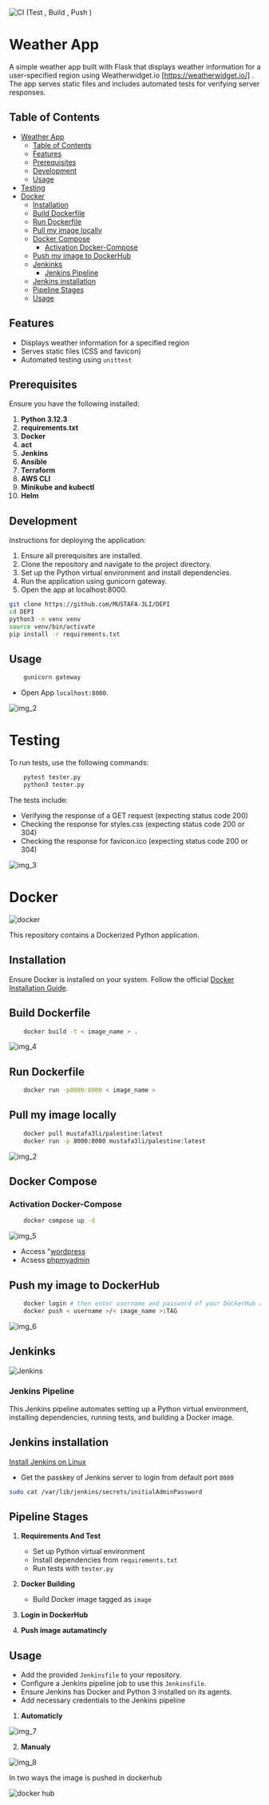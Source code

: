 ![ CI (Test , Build , Push ) ](https://github.com/MUSTAFA-3LI/DEPI/actions/workflows/git_action.yml/badge.svg)

# Weather App
A simple weather app built with Flask that displays weather information for a user-specified region using Weatherwidget.io [https://weatherwidget.io/]
. The app serves static files and includes automated tests for verifying server responses.

## Table of Contents

- [Weather App](#weather-app)
  - [Table of Contents](#table-of-contents)
  - [Features](#features)
  - [Prerequisites](#prerequisites)
  - [Development](#development)
  - [Usage](#usage)
- [Testing](#testing)
- [Docker](#docker)
  - [Installation](#installation)
  - [Build Dockerfile](#build-dockerfile)
  - [Run Dockerfile](#run-dockerfile)
  - [Pull my image locally](#pull-my-image-locally)
  - [Docker Compose](#docker-compose)
    - [Activation Docker-Compose](#activation-docker-compose)
  - [Push my image to DockerHub](#push-my-image-to-dockerhub)
  - [Jenkinks](#jenkinks)
    - [Jenkins Pipeline](#jenkins-pipeline)
  - [Jenkins installation](#jenkins-installation)
  - [Pipeline Stages](#pipeline-stages)
  - [Usage](#usage-1)

## Features

- Displays weather information for a specified region
- Serves static files (CSS and favicon)
- Automated testing using `unittest`

## Prerequisites

Ensure you have the following installed:

1. **Python 3.12.3**
2. **requirements.txt**
3. **Docker**
4. **act**
5. **Jenkins**
6. **Ansible**
7. **Terraform**
8. **AWS CLI**
9. **Minikube and kubectl**
10. **Helm**

## Development

Instructions for deploying the application:

1. Ensure all prerequisites are installed.
2. Clone the repository and navigate to the project directory.
3. Set up the Python virtual environment and install dependencies.
4. Run the application using gunicorn gateway.
5. Open the app at localhost:8000.

```bash
git clone https://github.com/MUSTAFA-3LI/DEPI
cd DEPI
python3 -m venv venv
source venv/bin/activate
pip install -r requirements.txt
```

## Usage

```bash
    gunicorn gateway
```

- Open App `localhost:8000`.

![img_2](https://github.com/user-attachments/assets/c41d4121-d153-40b3-8289-5760a65c9639)


# Testing 

To run tests, use the following commands:

```bash
    pytest tester.py
    python3 tester.py
```
The tests include:

- Verifying the response of a GET request (expecting status code 200)
- Checking the response for styles.css (expecting status code 200 or 304)
- Checking the response for favicon.ico (expecting status code 200 or 304)

![img_3](https://github.com/user-attachments/assets/f15a4528-dd7b-496c-9a00-8332d2afeece)

# Docker 

![docker](https://github.com/user-attachments/assets/c5bd4cf1-cd4f-4b8a-b46e-fea654eb1436)

This repository contains a Dockerized Python application.

## Installation

Ensure Docker is installed on your system. Follow the official [Docker Installation Guide](https://docs.docker.com/engine/install/).


## Build Dockerfile
```bash
    docker build -t < image_name > .
```
![img_4](https://github.com/user-attachments/assets/3671e149-b72f-445b-bd53-b2c49322ea37)


## Run Dockerfile
```bash
    docker run -p8000:8000 < image_name >
```

## Pull my image locally

```bash
    docker pull mustafa3li/palestine:latest
    docker run -p 8000:8000 mustafa3li/palestine:latest
```
![img_2](https://github.com/user-attachments/assets/c41d4121-d153-40b3-8289-5760a65c9639)



## Docker Compose
### Activation Docker-Compose

```bash
    docker compose up -d
```
![img_5](https://github.com/user-attachments/assets/660d3b5a-dc2b-4c5e-a286-e14167ae0770)


- Access "[wordpress](http://localhost:5001/)
- Acsess [phpmyadmin](http://localhost:7001/)

## Push my image to DockerHub
```bash
    docker login # then enter username and password of your DockerHub account
    docker push < username >/< image_name >:TAG
```
![img_6](https://github.com/user-attachments/assets/5443ec12-f00f-48df-bf81-278808a14194)


## Jenkinks

![Jenkins](https://github.com/user-attachments/assets/7fed81a8-0043-4174-b1c1-27552f672a35)

### Jenkins Pipeline

This Jenkins pipeline automates setting up a Python virtual environment, installing dependencies, running tests, and building a Docker image.

## Jenkins installation
[Install Jenkins on Linux](https://www.jenkins.io/doc/book/installing/linux)

- Get the passkey of Jenkins server to login from default port `8080`

```bash
sudo cat /var/lib/jenkins/secrets/initialAdminPassword
```

## Pipeline Stages

1. **Requirements And Test**
   - Set up Python virtual environment
   - Install dependencies from `requirements.txt`
   - Run tests with `tester.py`

2. **Docker Building**
   - Build Docker image tagged as `image`
  
3. **Login in DockerHub**
4.  **Push image autamatincly**

## Usage

- Add the provided `Jenkinsfile` to your repository.
- Configure a Jenkins pipeline job to use this `Jenkinsfile`.
- Ensure Jenkins has Docker and Python 3 installed on its agents.
- Add necessary credentials to the Jenkins pipeline

1. **Automaticly**

![img_7](https://github.com/user-attachments/assets/8484dcf0-ee0e-41da-a03c-7f19effcc70f)

2. **Manualy**

![img_8](https://github.com/user-attachments/assets/df197994-221b-431a-a2e7-65c6eec4fde7)

In two ways the image is pushed in dockerhub

![docker hub](https://github.com/user-attachments/assets/a56ea330-ce13-40e1-b811-cee7f3f766b5)

